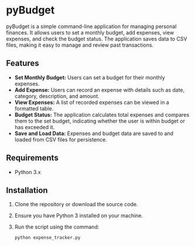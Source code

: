# pyBudget

pyBudget is a simple command-line application for managing personal finances. It allows users to set a monthly budget, add expenses, view expenses, and check the budget status. The application saves data to CSV files, making it easy to manage and review past transactions.

## Features

- **Set Monthly Budget:** Users can set a budget for their monthly expenses.
- **Add Expense:** Users can record an expense with details such as date, category, description, and amount.
- **View Expenses:** A list of recorded expenses can be viewed in a formatted table.
- **Budget Status:** The application calculates total expenses and compares them to the set budget, indicating whether the user is within budget or has exceeded it.
- **Save and Load Data:** Expenses and budget data are saved to and loaded from CSV files for persistence.

## Requirements

- Python 3.x

## Installation

1. Clone the repository or download the source code.
2. Ensure you have Python 3 installed on your machine.
3. Run the script using the command:

   ```bash
   python expense_tracker.py
